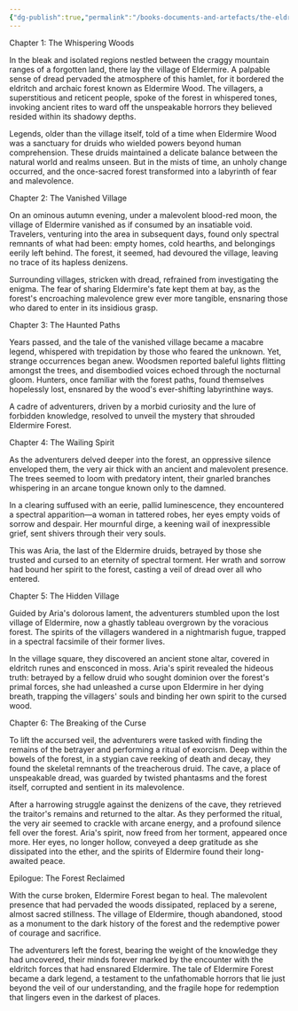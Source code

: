 ```yaml
---
{"dg-publish":true,"permalink":"/books-documents-and-artefacts/the-eldritch-curse-of-eldermire-forest/","noteIcon":""}
---
```


Chapter 1: The Whispering Woods

In the bleak and isolated regions nestled between the craggy mountain ranges of a forgotten land, there lay the village of Eldermire. A palpable sense of dread pervaded the atmosphere of this hamlet, for it bordered the eldritch and archaic forest known as Eldermire Wood. The villagers, a superstitious and reticent people, spoke of the forest in whispered tones, invoking ancient rites to ward off the unspeakable horrors they believed resided within its shadowy depths.

Legends, older than the village itself, told of a time when Eldermire Wood was a sanctuary for druids who wielded powers beyond human comprehension. These druids maintained a delicate balance between the natural world and realms unseen. But in the mists of time, an unholy change occurred, and the once-sacred forest transformed into a labyrinth of fear and malevolence.

Chapter 2: The Vanished Village

On an ominous autumn evening, under a malevolent blood-red moon, the village of Eldermire vanished as if consumed by an insatiable void. Travelers, venturing into the area in subsequent days, found only spectral remnants of what had been: empty homes, cold hearths, and belongings eerily left behind. The forest, it seemed, had devoured the village, leaving no trace of its hapless denizens.

Surrounding villages, stricken with dread, refrained from investigating the enigma. The fear of sharing Eldermire's fate kept them at bay, as the forest's encroaching malevolence grew ever more tangible, ensnaring those who dared to enter in its insidious grasp.

Chapter 3: The Haunted Paths

Years passed, and the tale of the vanished village became a macabre legend, whispered with trepidation by those who feared the unknown. Yet, strange occurrences began anew. Woodsmen reported baleful lights flitting amongst the trees, and disembodied voices echoed through the nocturnal gloom. Hunters, once familiar with the forest paths, found themselves hopelessly lost, ensnared by the wood's ever-shifting labyrinthine ways.

A cadre of adventurers, driven by a morbid curiosity and the lure of forbidden knowledge, resolved to unveil the mystery that shrouded Eldermire Forest.

Chapter 4: The Wailing Spirit

As the adventurers delved deeper into the forest, an oppressive silence enveloped them, the very air thick with an ancient and malevolent presence. The trees seemed to loom with predatory intent, their gnarled branches whispering in an arcane tongue known only to the damned.

In a clearing suffused with an eerie, pallid luminescence, they encountered a spectral apparition—a woman in tattered robes, her eyes empty voids of sorrow and despair. Her mournful dirge, a keening wail of inexpressible grief, sent shivers through their very souls.

This was Aria, the last of the Eldermire druids, betrayed by those she trusted and cursed to an eternity of spectral torment. Her wrath and sorrow had bound her spirit to the forest, casting a veil of dread over all who entered.

Chapter 5: The Hidden Village

Guided by Aria's dolorous lament, the adventurers stumbled upon the lost village of Eldermire, now a ghastly tableau overgrown by the voracious forest. The spirits of the villagers wandered in a nightmarish fugue, trapped in a spectral facsimile of their former lives.

In the village square, they discovered an ancient stone altar, covered in eldritch runes and ensconced in moss. Aria's spirit revealed the hideous truth: betrayed by a fellow druid who sought dominion over the forest's primal forces, she had unleashed a curse upon Eldermire in her dying breath, trapping the villagers' souls and binding her own spirit to the cursed wood.

Chapter 6: The Breaking of the Curse

To lift the accursed veil, the adventurers were tasked with finding the remains of the betrayer and performing a ritual of exorcism. Deep within the bowels of the forest, in a stygian cave reeking of death and decay, they found the skeletal remnants of the treacherous druid. The cave, a place of unspeakable dread, was guarded by twisted phantasms and the forest itself, corrupted and sentient in its malevolence.

After a harrowing struggle against the denizens of the cave, they retrieved the traitor's remains and returned to the altar. As they performed the ritual, the very air seemed to crackle with arcane energy, and a profound silence fell over the forest. Aria's spirit, now freed from her torment, appeared once more. Her eyes, no longer hollow, conveyed a deep gratitude as she dissipated into the ether, and the spirits of Eldermire found their long-awaited peace.

Epilogue: The Forest Reclaimed

With the curse broken, Eldermire Forest began to heal. The malevolent presence that had pervaded the woods dissipated, replaced by a serene, almost sacred stillness. The village of Eldermire, though abandoned, stood as a monument to the dark history of the forest and the redemptive power of courage and sacrifice.

The adventurers left the forest, bearing the weight of the knowledge they had uncovered, their minds forever marked by the encounter with the eldritch forces that had ensnared Eldermire. The tale of Eldermire Forest became a dark legend, a testament to the unfathomable horrors that lie just beyond the veil of our understanding, and the fragile hope for redemption that lingers even in the darkest of places.